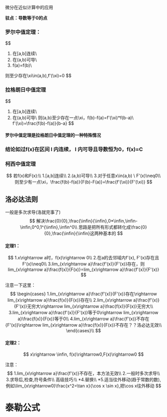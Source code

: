 微分在近似计算中的应用

**驻点：导数等于0的点**

### 罗尔中值定理：

$$
1.  在[a,b]连续\\
2.  在(a,b)可导\\
3.  f(a)=f(b)\\

则至少存在\xi\in(a,b),f'(\xi)=0
$$

### 拉格朗日中值定理

$$
1.  在[a,b]连续\\
2.  在(a,b)可导\\
则(a,b)至少存在一点\xi，f(b)-f(a)=f'(\xi)*f(b-a)\\
f'(\xi)=\frac{f(b)-f(a)}{b-a}
$$

#### 罗尔中值定理是拉格朗日中值定理的一种特殊情况

### 结论如过f(x)在区间 I 内连续， I 内可导且导数恒为0，f(x)=C



### 柯西中值定理

$$
若f(x)和F(x):\\
1.[a,b]连续\\
2.(a,b)可导\\
3.对于任意x\in(a,b) \ F'(x)\neq0\\
则至少有一点\xi，\frac{f(b)-f(a)}{F(b)-F(a)}=\frac{f'(\xi)}{F'(\xi)}
$$



## 洛必达法则

一般是多次求导(洛就完事了)
$$
解决\frac{0}{0},\frac{\infin}{\infin},0*\infin,\infin-\infin,0^0,1^{\infin},\infin^0\\
思路是把所有形式都转化成\frac{0}{0},\frac{\infin}{\infin}这两种基本的
$$

#### 定理1：

$$
1.x\rightarrow a时，f(x)\rightarrow 0\\
2.在a的去邻域内f'(x), F'(x)存在且F'(x)\neq0\\
3.lim_{x\rightarrow a}\frac{f'(x)}{F'(x)}存在，则lim_{x\rightarrow a}\frac{f(x)}{F(x)}=lim_{x\rightarrow a}\frac{f'(x)}{F'(x)}
$$

注意一下这里：
$$
\begin{cases}
1.lim_{x\rightarrow a}\frac{f'(x)}{F'(x)}存在\rightarrow lim_{x\rightarrow a}\frac{f(x)}{F(x)}存在\\
2.lim_{x\rightarrow a}\frac{f'(x)}{F'(x)}无穷大\rightarrow lim_{x\rightarrow a}\frac{f(x)}{F(x)}无穷大\\
3.lim_{x\rightarrow a}\frac{f'(x)}{F'(x)}等于0\rightarrow lim_{x\rightarrow a}\frac{f(x)}{F(x)}等于0\\
4.lim_{x\rightarrow a}\frac{f'(x)}不存在{F'(x)}\rightarrow lim_{x\rightarrow a}\frac{f(x)}{F(x)}不存在？？洛必达无效\\
\end{cases}\\
$$

#### 定理2：

$$
x\rightarrow \infin, f(x)\rightarrow0,F(x)\rightarrow0
$$

注意：
$$
1.lim_{x\rightarrow a}\frac{f'(x)}不存在，本方法无效\\
2.一般时多次求导\\
3.求导后,检查,符号条件\\
高级技巧:\\
*4.替换\\
*5.适当往外移动(趋于常数的数),例如\lim_{x\rightarrow0}\frac{x^2=\tan x}{\cos x \sin x},把\cos x往外移动
$$

# 泰勒公式





